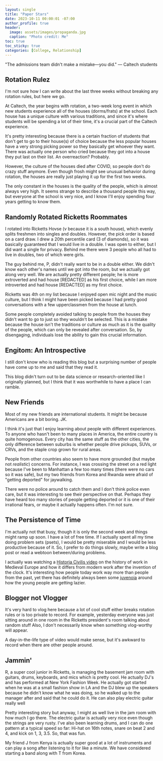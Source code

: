 ```yaml
---
layout: single
title: "Paper Stars"
date: 2023-10-11 00:00:01 -07:00
author_profile: true
header: 
  image: assets/images/propaganda.jpg
  caption: "Photo credit: Me" 
toc: true
toc_sticky: true
categories: [College, Relationship]
---
```


"The admissions team didn't make a mistake—you did." — Caltech students

## Rotation Rulez
I'm not sure how I can write about the last three weeks without breaking any rotation rules, but here we go. 

At Caltech, the year begins with rotation, a two-week long event in which new students experience all of the houses (dorms/frats) at the school. Each house has a unique culture with various traditions, and since it's where students will be spending a lot of their time, it's a crucial part of the Caltech experience.

It's pretty interesting because there is a certain fraction of students that don't get to go to their house(s) of choice because the less popular houses have a very strong picking power so they basically get whoever they want. There was actually one person who cried because they got into a house they put last on their list. An overreaction? Probably.

However, the culture of the houses died after COVID, so people don't do crazy stuff anymore. Even though frosh might see unusual behavior during rotation, the houses are really just playing it up for the first two weeks. 

The only constant in the houses is the quality of the people, which is almost always very high. It seems strange to describe a thousand people this way, but everyone at the school is very nice, and I know I'll enjoy spending four years getting to know them. 

## Randomly Rotated Ricketts Roommates
I rotated into Ricketts Hovse (v because it is a south house), which evenly splits freshmen into singles and doubles. However, the pick order is based on a card draw. I drew a 20th percentile card (3 of diamonds), so it was basically guaranteed that I would live in a double. I was open to either, but I did want a single for privacy. Behind me there were 3 people who all had to live in doubles, two of which were girls. 

The guy behind me, P, didn't really want to be in a double either. We didn't know each other's names until we got into the room, but we actually got along very well. We are actually pretty different people; he is more extroverted and had house \[REDACTED\] as his first choice, while I am more introverted and had house \[REDACTED\] as my first choice. 

Ricketts was 4th on my list because I enjoyed open mic night and the music culture, but I think I might have been picked because I had pretty good conversations with a few upperclassmen from the house at lunch. 

Some people completely avoided talking to people from the houses they didn't want to go to just so they wouldn't be selected. This is a mistake because the house isn't the traditions or culture as much as it is the quality of the people, which can only be revealed after conversation. So, by disengaging, individuals lose the ability to gain this crucial information.

## Engitom: An Introspective
I still don't know who is reading this blog but a surprising number of people have come up to me and said that they read it. 

This blog didn't turn out to be data science or research-oriented like I originally planned, but I think that it was worthwhile to have a place I can ramble. 

## New Friends
Most of my new friends are international students. It might be because Americans are a bit boring. JK. 

I think it's just that I enjoy learning about people with different experiences. To anyone who hasn't been to many places in America, the entire country is quite homogenous. Every city has the same stuff as the other cities, the only difference between suburbs is whether people drive pickups, SUVs, or CRVs, and the staple crop grown for rural areas. 

People from other countries also seem to have more grounded (but maybe not *realistic*) concerns. For instance, I was crossing the street on a red light because I've been to Manhattan a few too many times (there were no cars so it was safe), but my two friends from Korea and Rwanda were afraid of "getting deported" for jaywalking. 

There were no police around to catch them and I don't think police even care, but it was interesting to see their perspective on that. Perhaps they have heard too many stories of people getting deported or it is one of their irrational fears, or maybe it actually happens often. I'm not sure. 

## The Persistence of Time
I'm actually not that busy, though it is only the second week and things might ramp up soon. I have a lot of free time. If I actually spent all my time doing problem sets (psets), I would be pretty miserable and I would be less productive because of it. So, I prefer to do things slowly, maybe write a blog post or read a webtoon between/during problems.

I actually was watching a [Historia Civilis video](https://www.youtube.com/watch?v=hvk_XylEmLo) on the history of work in Medieval Europe and how it differs from modern work after the invention of the clock. It's interesting how people today work way more than people from the past, yet there has definitely always been some [juvenoia](https://youtu.be/LD0x7ho_IYc?si=uZ5i5r3ech7laug6) around how the young people are getting lazier. 

## Blogger not Vlogger
It's very hard to vlog here because a lot of cool stuff either breaks rotation rules or is too private to record. For example, yesterday everyone was just sitting around in one room in the Ricketts president's room talking about random stuff Also, I don't necessarily know when something vlog-worthy will appear. 

A day-in-the-life type of video would make sense, but it's awkward to record when there are other people around. 

## Jammin'
R, a super cool junior in Ricketts, is managing the basement jam room with guitars, drums, keyboards, and mics which is pretty cool. He actually DJ's and has performed at New York Fashion Week. He actually got started when he was at a small fashion show in LA and the DJ blew up the speakers because he didn't know what he was doing, so he walked up to the manager after and said that he could do it. He can also play electric guitar really well

Pretty interesting story but anyway, I might as well live in the jam room with how much I go there. The electric guitar is actually very nice even though the strings are very rusty. I've also been learning drums, and I can do one pattern at a typical speed so far: Hi-hat on 16th notes, snare on beat 2 and 4, and kick on 1, 3, 3.5. So, that was fun. 

My friend J from Kenya is actually super good at a lot of instruments and can play a song after listening to it for like a minute. We have considered starting a band along with T from Korea. 